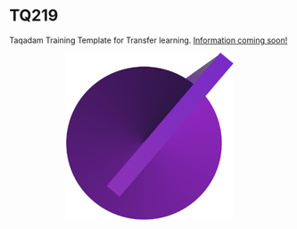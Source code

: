 # TQ219

Taqadam Training Template for Transfer learning. [Information coming soon!](https://taqadam.io)

<p align="center">
    <a href="https://taqadam.io" alt="">
        <img src="logo.png" height=300 width=300>
    </a>
</p>

